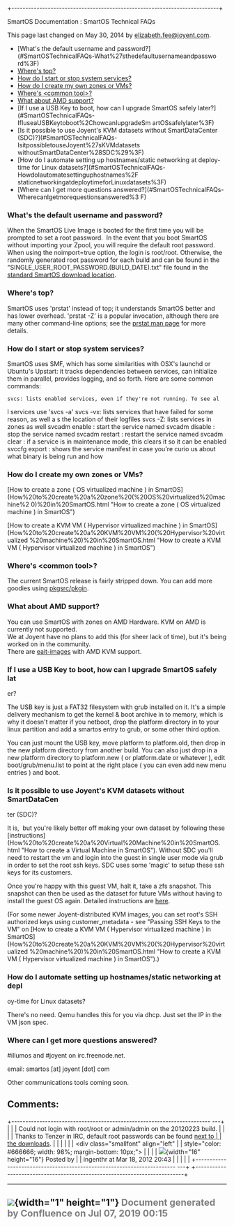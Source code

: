+--------------------------------------------------------------------------+
<div class="pageheader">

<span class="pagetitle"> SmartOS Documentation : SmartOS Technical FAQs
</span>

</div>

<div class="pagesubheading">

This page last changed on May 30, 2014 by
<font color="#0050B2">elizabeth.fee@joyent.com</font>.

</div>

<div>

- [What's the default username and
    password?](#SmartOSTechnicalFAQs-What%27sthedefaultusernameandpasswo
rd%3F)
- [Where's top?](#SmartOSTechnicalFAQs-Where%27stop%3F)
- [How do I start or stop system
    services?](#SmartOSTechnicalFAQs-HowdoIstartorstopsystemservices%3F)
- [How do I create my own zones or
    VMs?](#SmartOSTechnicalFAQs-HowdoIcreatemyownzonesorVMs%3F)
- [Where's &lt;common
    tool&gt;?](#SmartOSTechnicalFAQs-Where%27s%3Ccommontool%3E%3F)
- [What about AMD
    support?](#SmartOSTechnicalFAQs-WhataboutAMDsupport%3F)
- [If I use a USB Key to boot, how can I upgrade SmartOS safely
    later?](#SmartOSTechnicalFAQs-IfIuseaUSBKeytoboot%2ChowcanIupgradeSm
artOSsafelylater%3F)
- [Is it possible to use Joyent's KVM datasets without SmartDataCenter
    (SDC)?](#SmartOSTechnicalFAQs-IsitpossibletouseJoyent%27sKVMdatasets
withoutSmartDataCenter%28SDC%29%3F)
- [How do I automate setting up hostnames/static networking at
    deploy-time for Linux
    datasets?](#SmartOSTechnicalFAQs-HowdoIautomatesettinguphostnames%2F
staticnetworkingatdeploytimeforLinuxdatasets%3F)
- [Where can I get more questions
    answered?](#SmartOSTechnicalFAQs-WherecanIgetmorequestionsanswered%3
F)

</div>

### What's the default username and password?

When the SmartOS Live Image is booted for the first time you will be
prompted to set a root password.  In the event that you boot SmartOS
without importing your Zpool, you will require the default root
password.  When using the noimport=true option, the login is root/root.
Otherwise, the randomly generated root password for each build and can
be found in the "SINGLE\_USER\_ROOT\_PASSWORD.(BUILD\_DATE).txt" file
found in the [standard SmartOS download
location](https://download.joyent.com/pub/iso/).

### Where's top?

SmartOS uses 'prstat' instead of top; it understands SmartOS better and
has lower overhead. 'prstat -Z' is a popular invocation, although there
are many other command-line options; see the [prstat man
page](http://www.illumos.org/man/1m/prstat) for more details.

### How do I start or stop system services?

SmartOS uses SMF, which has some similarities with OSX's launchd or
Ubuntu's Upstart: it tracks dependencies between services, can
initialize them in parallel, provides logging, and so forth. Here are
some common commands:

<div class="preformatted panel" style="border-width: 1px;">

<div class="preformattedContent panelContent">

    svcs: lists enabled services, even if they're not running. To see al
l services use 'svcs -a'
    svcs -vx: lists services that have failed for some reason, as well a
s the location of their logfiles
    svcs -Z: lists services in zones as well
    svcadm enable <foo>: start the service named <foo>
    svcadm disable <foo>: stop the service named <foo>
    svcadm restart <foo>: restart the service named <foo>
    svcadm clear <foo>: if a service is in maintenance mode, this clears
 it so it can be enabled
    svccfg export <foo>: shows the service manifest in case you're curio
us about what binary is being run and how

</div>

</div>

### How do I create my own zones or VMs?

[How to create a zone ( OS virtualized machine ) in
SmartOS](How%20to%20create%20a%20zone%20(%20OS%20virtualized%20machine%2
0)%20in%20SmartOS.html "How to create a zone ( OS virtualized machine )
in SmartOS")

[How to create a KVM VM ( Hypervisor virtualized machine ) in
SmartOS](How%20to%20create%20a%20KVM%20VM%20(%20Hypervisor%20virtualized
%20machine%20)%20in%20SmartOS.html "How to create a KVM VM ( Hypervisor
virtualized machine ) in SmartOS")

### Where's &lt;common tool&gt;?

The current SmartOS release is fairly stripped down. You can add more
goodies using
[pkgsrc/pkgin](Working%20with%20Packages.html "Working with Packages").

### What about AMD support?

You can use SmartOS with zones on AMD Hardware. KVM on AMD is currently
not supported.\
We at Joyent have no plans to add this (for sheer lack of time), but
it's being worked on in the community.\
There are [eait-images](http://imgapi.uqcloud.net/builds) with AMD KVM
support.

### If I use a USB Key to boot, how can I upgrade SmartOS safely lat
er?

The USB key is just a FAT32 filesystem with grub installed on it. It's a
simple delivery mechanism to get the kernel & boot archive in to memory,
which is why it doesn't matter if you netboot, drop the platform
directory in to your linux partition and add a smartos entry to grub, or
some other third option.

You can just mount the USB key, move platform to platform.old, then drop
in the new platform directory from another build. You can also just drop
in a new platform directory to platform.new ( or platform.date or
whatever ), edit boot/grub/menu.list to point at the right place ( you
can even add new menu entries ) and boot.

### Is it possible to use Joyent's KVM datasets without SmartDataCen
ter (SDC)?

It is,  but you're likely better off making your own dataset by
following these
[instructions](How%20to%20create%20a%20Virtual%20Machine%20in%20SmartOS.
html "How to create a Virtual Machine in SmartOS").
Without SDC you'll need to restart the vm and login into the guest in
single user mode via grub in order to set the root ssh keys. SDC uses
some 'magic' to setup these ssh keys for its customers.

Once you're happy with this guest VM, halt it, take a zfs snapshot. This
snapshot can then be used as the dataset for future VMs without having
to install the guest OS again. Detailed instructions are
[here](Managing%20Images.html "Managing Images").

(For some newer Joyent-distributed KVM images, you can set root's SSH
authorized keys using customer\_metadata - see "Passing SSH Keys to the
VM" on ﻿[How to create a KVM VM ( Hypervisor virtualized machine ) in
SmartOS](How%20to%20create%20a%20KVM%20VM%20(%20Hypervisor%20virtualized
%20machine%20)%20in%20SmartOS.html "How to create a KVM VM ( Hypervisor
virtualized machine ) in SmartOS").)

### How do I automate setting up hostnames/static networking at depl
oy-time for Linux datasets?

There's no need. Qemu handles this for you via dhcp. Just set the IP in
the VM json spec.

### Where can I get more questions answered?

\#illumos and \#joyent on irc.freenode.net.

email: smartos \[at\] joyent \[dot\] com

Other communications tools coming soon.

<div class="tabletitle">


Comments:
---------

</a>

</div>

+-----------------------------------------------------------------------
---+
|  <font class="smallfont">
   |
| Could not login with root/root or admin/admin on the 20120223 build.
   |
|
   |
| Thanks to Tenzer in IRC, default root passwords can be found [next to
   |
| the downloads](https://download.joyent.com/pub/iso/).
   |
|
   |
| </font>
   |
| <div class="smallfont" align="left"
   |
| style="color: #666666; width: 98%; margin-bottom: 10px;">
   |
|
   |
| ![](images/icons/comment_16.gif){width="16" height="16"} Posted by
   |
| ingenthr at Mar 18, 2012 20:43
   |
|
   |
| </div>
   |
+-----------------------------------------------------------------------
---+
+--------------------------------------------------------------------------+

  ----------------------------------------------------------------------------------
  ![](images/border/spacer.gif){width="1" height="1"}
  <font color="grey">Document generated by Confluence on Jul 07, 2019 00:15</font>
  ----------------------------------------------------------------------------------


